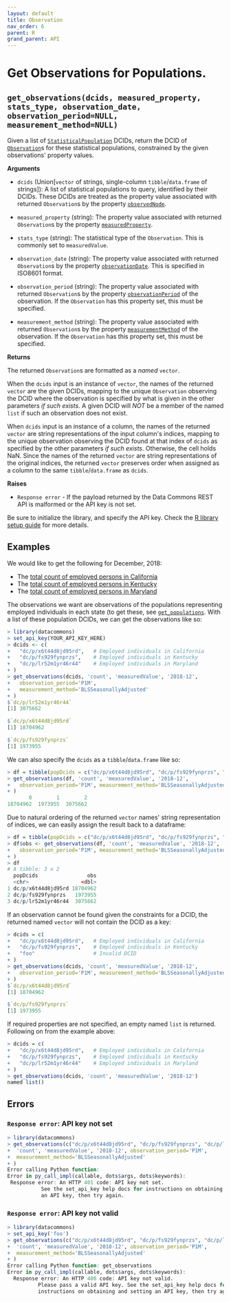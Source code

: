 ```yaml
---
layout: default
title: Observation
nav_order: 6
parent: R
grand_parent: API
---
```


# Get Observations for Populations.

## `get_observations(dcids, measured_property, stats_type, observation_date, observation_period=NULL, measurement_method=NULL)`

Given a list of
[`StatisticalPopulation`](https://datacommons.org/browser/StatisticalPopulation)
DCIDs, return the DCID of
[`Observation`](https://datacommons.org/browser/Observation)s for these
statistical populations, constrained by the given observations' property values.


**Arguments**

* `dcids` (Union[`vector` of strings, single-column `tibble`/`data.frame` of strings]):
    A list of statistical populations to query, identified by their DCIDs.
    These DCIDs are treated as the property value associated with returned
    `Observation`s by the property
    [`observedNode`](https://datacommons.org/browser/observedNode).

* `measured_property` (string): The property value associated with returned
    `Observation`s by the property
    [`measuredProperty`](https://datacommons.org/browser/measuredProperty).

* `stats_type` (string): The statistical type of the `Observation`. This is commonly set
    to `measuredValue`.

* `observation_date` (string): The property value associated with returned
    `Observation`s by the property
    [`observationDate`](https://datacommons.org/browser/observationDate).
    This is specified in ISO8601 format.

* `observation_period` (string): The property value associated with returned
    `Observation`s by the property
    [`observationPeriod`](https://datacommons.org/browser/observationPeriod)
    of the observation. If the `Observation` has this property set, this must
    be specified.

* `measurement_method` (string): The property value associated with returned
    `Observation`s by the property
    [`measurementMethod`](https://datacommons.org/browser/measurementMethod)
    of the observation. If the `Observation` has this property set, this must
    be specified.

**Returns**

The returned `Observation`s are formatted as a *named* `vector`.

When the `dcids` input is an instance of `vector`, the names of the returned
`vector` are the given DCIDs, mapping to the unique `Observation` observing
the DCID where the observation is specified by what is given in the other
parameters *if such exists*. A given DCID will *NOT* be a member of the named
`list` if such an observation does not exist.

When `dcids` input is an instance of a column, the names of the returned
`vector` are string representations of the input column's indices, mapping to
the unique observation observing the DCID found at that index of `dcids` as
specified by the other parameters *if such exists*. Otherwise, the cell holds
NaN. Since the names of the returned `vector` are string representations of
the original indices, the returned `vector` preserves order when assigned as a
column to the same `tibble`/`data.frame` as `dcids`.

**Raises**

* `Response error` - If the payload returned by the Data Commons REST API is malformed or the API key is not set.

Be sure to initialize the library, and specify the API key. Check the [R library setup guide](/api/r/) for more details.

## Examples

We would like to get the following for December, 2018:
* The [total count of employed persons in California](https://datacommons.org/browser/dc/o/wetnm9026gf73)
* The [total count of employed persons in Kentucky](https://datacommons.org/browser/dc/o/4nklvdnkfq835)
* The [total count of employed persons in Maryland](https://datacommons.org/browser/dc/o/nkntbc4vpshn9>)

The observations we want are observations of the populations representing
employed individuals in each state (to get these, see
[`get_populations`](/api/r/population.html). With a list of these
population DCIDs, we can get the observations like so:

```r
> library(datacommons)
> set_api_key(YOUR_API_KEY_HERE)
> dcids <- c(
+   "dc/p/x6t44d8jd95rd",   # Employed individuals in California
+   "dc/p/fs929fynprzs",    # Employed individuals in Kentucky
+   "dc/p/lr52m1yr46r44"    # Employed individuals in Maryland
+ )
> get_observations(dcids, 'count', 'measuredValue', '2018-12',
+   observation_period='P1M',
+   measurement_method='BLSSeasonallyAdjusted'
+ )
$`dc/p/lr52m1yr46r44`
[1] 3075662

$`dc/p/x6t44d8jd95rd`
[1] 18704962

$`dc/p/fs929fynprzs`
[1] 1973955
```

We can also specify the `dcids` as a `tibble`/`data.frame` like so:

```r
> df = tibble(popDcids = c("dc/p/x6t44d8jd95rd", "dc/p/fs929fynprzs", "dc/p/lr52m1yr46r44"))
> get_observations(df, 'count', 'measuredValue', '2018-12',
+   observation_period='P1M', measurement_method='BLSSeasonallyAdjusted'
+ )
       0        1        2
18704962  1973955  3075662
```

Due to natural ordering of the returned `vector` names' string representation of
indices, we can easily assign the result back to a dataframe:

```r
> df = tibble(popDcids = c("dc/p/x6t44d8jd95rd", "dc/p/fs929fynprzs", "dc/p/lr52m1yr46r44"))
> df$obs <- get_observations(df, 'count', 'measuredValue', '2018-12',
+   observation_period='P1M', measurement_method='BLSSeasonallyAdjusted'
+ )
> df
# A tibble: 3 x 2
  popDcids                obs
  <chr>                 <dbl>
1 dc/p/x6t44d8jd95rd 18704962
2 dc/p/fs929fynprzs   1973955
3 dc/p/lr52m1yr46r44  3075662
```

If an observation cannot be found given the constraints for a DCID,
the returned named `vector` will not contain the DCID as a key:

```r
> dcids = c(
+   "dc/p/x6t44d8jd95rd",   # Employed individuals in California
+   "dc/p/fs929fynprzs",    # Employed individuals in Kentucky
+   "foo"                   # Invalid DCID
+ )
> get_observations(dcids, 'count', 'measuredValue', '2018-12',
+   observation_period='P1M', measurement_method='BLSSeasonallyAdjusted'
+ )
$`dc/p/x6t44d8jd95rd`
[1] 18704962

$`dc/p/fs929fynprzs`
[1] 1973955
```

If required properties are not specified, an empty named `list` is returned.
Following on from the example above:

```r
> dcids = c(
+   "dc/p/x6t44d8jd95rd",   # Employed individuals in California
+   "dc/p/fs929fynprzs",    # Employed individuals in Kentucky
+   "dc/p/lr52m1yr46r44"    # Employed individuals in Maryland
+ )
> get_observations(dcids, 'count', 'measuredValue', '2018-12')
named list()
```

## Errors

### `Response error`: API key not set

```r
> library(datacommons)
> get_observations(c("dc/p/x6t44d8jd95rd", "dc/p/fs929fynprzs", "dc/p/lr52m1yr46r44"),
+  'count', 'measuredValue', '2018-12', observation_period='P1M',
+  measurement_method='BLSSeasonallyAdjusted'
+ )
Error calling Python function:
Error in py_call_impl(callable, dots$args, dots$keywords): 
 Response error: An HTTP 401 code: API key not set.
           See the set_api_key help docs for instructions on obtaining and setting
           an API key, then try again.
```

### `Response error`: API key not valid

```r
> library(datacommons)
> set_api_key('foo')
> get_observations(c("dc/p/x6t44d8jd95rd", "dc/p/fs929fynprzs", "dc/p/lr52m1yr46r44"),
+  'count', 'measuredValue', '2018-12', observation_period='P1M',
+  measurement_method='BLSSeasonallyAdjusted'
+ )
Error calling Python function: get_observations
Error in py_call_impl(callable, dots$args, dots$keywords): 
  Response error: An HTTP 400 code: API key not valid.
          Please pass a valid API key. See the set_api_key help docs for
          instructions on obtaining and setting an API key, then try again.
```
